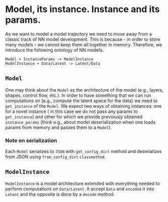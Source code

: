# Model, its instance. Instance and its params.

As we want to model a model trajectory we need to move away from a classic track of NN model 
development. This is because - in order to store many models - we cannot keep them all together in memory. Therefore, we introduce the following ontology of NN models.

    Model + InstanceParams -> ModelInstance
    ModelInstance + Data/Latent -> Latent/Data 

## `Model`
One may think about the `Model` as the architecture of the model (e.g., layers, shapes,
control flow, etc.). In order to have something that we can run computations on (e.g., compute the latent space for the data)
we need to `get_instance` of the `Model`. We expect two ways of obtaining instances: one for a novel instance (
in this case we do not pass any params to `get_instance`) and other for which we provide previously obtained `instance_params`
(think e.g., about model deserialization when one loads params from memory and passes them to a `Model`).

### Note on serialization

Each `Model` serializes to `JSON` with `get_config_dict` method and deserializes
from JSON using `from_config_dict` `classmethod`.

## `ModelInstance`

`ModelInstance` is a model architecture extended with everything needed to perform computations on `Data/Latent`. It
accept `Data` and `encode`s it into `Latent` and the opposite is done by a `decode` method.


